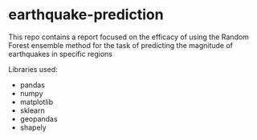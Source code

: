 # earthquake-prediction

This repo contains a report focused on the efficacy of using the Random Forest ensemble method for the task of
predicting the magnitude of earthquakes in specific regions 

Libraries used: 
- pandas
- numpy
- matplotlib
- sklearn
- geopandas
- shapely

